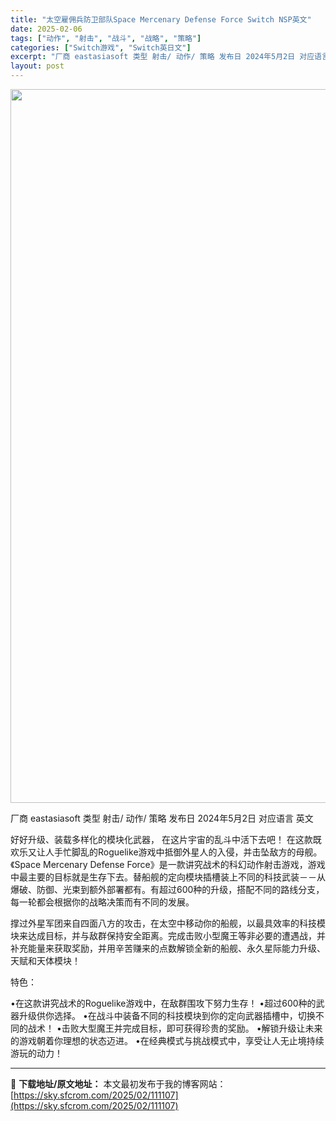 ```yaml
---
title: "太空雇佣兵防卫部队Space Mercenary Defense Force Switch NSP英文"
date: 2025-02-06
tags: ["动作", "射击", "战斗", "战略", "策略"]
categories: ["Switch游戏", "Switch英日文"]
excerpt: "厂商 eastasiasoft 类型 射击/ 动作/ 策略 发布日 2024年5月2日 对应语言 英文 好好升级、装载多样化的模块化武器， 在这片宇宙的乱斗中活下去吧！ 在这款既欢乐又让人手忙脚乱的Roguelike游戏中抵御外星人的入侵，并击坠敌方的母舰。《Space Mercenary Defe&hellip;"
layout: post
---
```


<img class="aligncenter size-full wp-image-111108" src="https://sky.sfcrom.com/wp-content/uploads/2025/02/2025020613021316.webp" alt="" width="700" height="1142" />

厂商 eastasiasoft
类型 射击/ 动作/ 策略
发布日 2024年5月2日
对应语言 英文

好好升级、装载多样化的模块化武器，
在这片宇宙的乱斗中活下去吧！
在这款既欢乐又让人手忙脚乱的Roguelike游戏中抵御外星人的入侵，并击坠敌方的母舰。《Space Mercenary Defense Force》是一款讲究战术的科幻动作射击游戏，游戏中最主要的目标就是生存下去。替船舰的定向模块插槽装上不同的科技武装－－从爆破、防御、光束到额外部署都有。有超过600种的升级，搭配不同的路线分支，每一轮都会根据你的战略决策而有不同的发展。

撑过外星军团来自四面八方的攻击，在太空中移动你的船舰，以最具效率的科技模块来达成目标，并与敌群保持安全距离。完成击败小型魔王等非必要的遭遇战，并补充能量来获取奖励，并用辛苦赚来的点数解锁全新的船舰、永久星际能力升级、天赋和天体模块！

特色：

•在这款讲究战术的Roguelike游戏中，在敌群围攻下努力生存！
•超过600种的武器升级供你选择。
•在战斗中装备不同的科技模块到你的定向武器插槽中，切换不同的战术！
•击败大型魔王并完成目标，即可获得珍贵的奖励。
•解锁升级让未来的游戏朝着你理想的状态迈进。
•在经典模式与挑战模式中，享受让人无止境持续游玩的动力！

---
📖 **下载地址/原文地址：** 本文最初发布于我的博客网站：[https://sky.sfcrom.com/2025/02/111107](https://sky.sfcrom.com/2025/02/111107)
